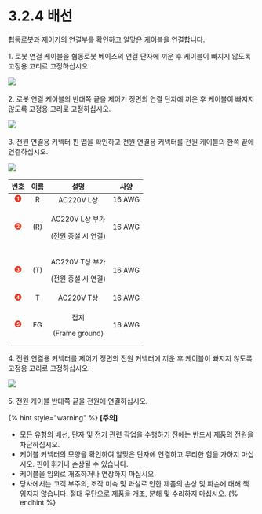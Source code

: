 # 3.2.4 배선

협동로봇과 제어기의 연결부를 확인하고 알맞은 케이블을 연결합니다.

1\. 로봇 연결 케이블을 협동로봇 베이스의 연결 단자에 끼운 후 케이블이 빠지지 않도록 고정용 고리로 고정하십시오.

![](../../.gitbook/assets/wiring\_1.png)

2\. 로봇 연결 케이블의 반대쪽 끝을 제어기 정면의 연결 단자에 끼운 후 케이블이 빠지지 않도록 고정용 고리로 고정하십시오.

![](../../.gitbook/assets/wiring\_2.png)

3\. 전원 연결용 커넥터 핀 맵을 확인하고 전원 연결용 커넥터를 전원 케이블의 한쪽 끝에 연결하십시오.

![](../../.gitbook/assets/wiring\_3.png)

|              **번호**              | **이름** |                 **설명**                 | **사양** |
| :------------------------------: | :----: | :------------------------------------: | :----: |
| ![](../../.gitbook/assets/1.png) |    R   |                AC220V L상               | 16 AWG |
| ![](../../.gitbook/assets/2.png) |   (R)  | <p>AC220V L상 부가</p><p>(전원 증설 시 연결)</p> | 16 AWG |
| ![](../../.gitbook/assets/3.png) |   (T)  | <p>AC220V T상 부가</p><p>(전원 증설 시 연결)</p> | 16 AWG |
| ![](../../.gitbook/assets/4.png) |    T   |                AC220V T상               | 16 AWG |
| ![](../../.gitbook/assets/5.png) |   FG   |     <p>접지</p><p>(Frame ground)</p>     | 16 AWG |

4\. 전원 연결용 커넥터를 제어기 정면의 전원 커넥터에 끼운 후 케이블이 빠지지 않도록 고정용 고리로 고정하십시오.

![](../../.gitbook/assets/wiring\_4.png)

5\. 전원 케이블 반대쪽 끝을 전원에 연결하십시오.

{% hint style="warning" %}
**\[주의]**

* 모든 유형의 배선, 단자 및 전기 관련 작업을 수행하기 전에는 반드시 제품의 전원을 차단하십시오.
* 케이블 커넥터의 모양을 확인하여 알맞은 단자에 연결하고 무리한 힘을 가하지 마십시오. 핀이 휘거나 손상될 수 있습니다.
* 케이블을 임의로 개조하거나 연장하지 마십시오.
* 당사에서는 고객 부주의, 조작 미숙 및 과실로 인한 제품의 손상 및 파손에 대해 책임지지 않습니다. 절대 무단으로 제품을 개조, 분해 및 수리하지 마십시오.
{% endhint %}
